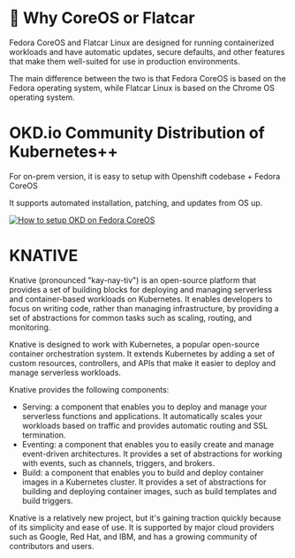 # 📙 Why CoreOS or Flatcar

Fedora CoreOS and Flatcar Linux are designed for running containerized workloads and have automatic updates, secure defaults, 
and other features that make them well-suited for use in production environments. 

The main difference between the two is that Fedora CoreOS is based on the Fedora operating system, while Flatcar Linux is based on the Chrome OS operating system.


# OKD.io Community Distribution of Kubernetes++

For on-prem version, it is easy to setup with Openshift codebase + Fedora CoreOS

It supports automated installation, patching, and updates from OS up.

[![How to setup OKD on Fedora CoreOS](https://img.youtube.com/vi/3aaaEGWrbX4/0.jpg)](https://www.youtube.com/watch?v=3aaaEGWrbX4)



# KNATIVE

Knative (pronounced "kay-nay-tiv") is an open-source platform that provides a set of building blocks for deploying and managing serverless and container-based workloads on Kubernetes. It enables developers to focus on writing code, rather than managing infrastructure, by providing a set of abstractions for common tasks such as scaling, routing, and monitoring.

Knative is designed to work with Kubernetes, a popular open-source container orchestration system. It extends Kubernetes by adding a set of custom resources, controllers, and APIs that make it easier to deploy and manage serverless workloads.

Knative provides the following components:

- Serving: a component that enables you to deploy and manage your serverless functions and applications. It automatically scales your workloads based on traffic and provides automatic routing and SSL termination.
- Eventing: a component that enables you to easily create and manage event-driven architectures. It provides a set of abstractions for working with events, such as channels, triggers, and brokers.
- Build: a component that enables you to build and deploy container images in a Kubernetes cluster. It provides a set of abstractions for building and deploying container images, such as build templates and build triggers.

Knative is a relatively new project, but it's gaining traction quickly because of its simplicity and ease of use. It is supported by major cloud providers such as Google, Red Hat, and IBM, and has a growing community of contributors and users.



